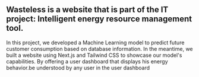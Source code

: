 ## Wasteless is a website that is part of the IT project: Intelligent energy resource management tool. 

  In this project, we developed a Machine Learning model to predict future customer consumption based on database information. In the meantime, we built a website using Next.js and Tailwind CSS to showcase our model's capabilities. By offering a user dashboard that displays his energy behavior.be understood by any user in the user dashboard
